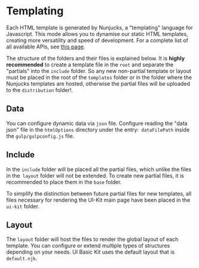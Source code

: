 # Templating

Each HTML template is generated by Nunjucks, a "templating" language for Javascript. This mode allows you to dynamise our static HTML templates, creating more versatility and speed of development.
For a complete list of all available APIs, see [this page](https://mozilla.github.io/nunjucks/templating.html).

The structure of the folders and their files is explained below.
It is **highly recommended** to create a template file in the `root` and separate the "partials" into the `include` folder. So any new non-partial template or layout must be placed in the root of the `templates` folder or in the folder where the Nunjucks templates are hosted, otherwise the partial files will be uploaded to the `distribution` folder!.


## Data

You can configure dynamic data via `json` file.
Configure reading the "data json" file in the `htmlOptions` directory under the entry:` dataFilePath` inside the `gulp/gulpconfig.js` file.

## Include

In the `include` folder will be placed all the partial files, which unlike the files in the` layout` folder will not be extended. To create new partial files, it is recommended to place them in the `base` folder.

To simplify the distinction between future partial files for new templates, all files necessary for rendering the UI-Kit main page have been placed in the `ui-kit` folder.

## Layout

The `layout` folder will host the files to render the global layout of each template. You can configure or extend multiple types of structures depending on your needs. UI Basic Kit uses the default layout that is `default.njk`.
